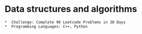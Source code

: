 # Data structures and algorithms
    *  Challenge: Complete 90 Leetcode Problems in 30 Days
    *  Programming Languages: C++, Python
